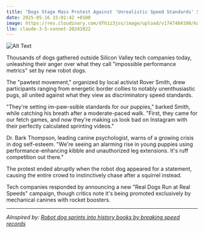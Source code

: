 ```yaml
---
title: "Dogs Stage Mass Protest Against 'Unrealistic Speed Standards' Set By Robot Canines"
date: 2025-05-16 15:01:42 +0100
image: https://res.cloudinary.com/dfh1z3jos/image/upload/v1747404100/kwrwrwzixujwhtx2aecw.jpg
llm: claude-3-5-sonnet-20241022
---
```

![Alt Text](https://res.cloudinary.com/dfh1z3jos/image/upload/v1747404100/kwrwrwzixujwhtx2aecw.jpg "A vibrant park scene filled with a diverse group of dogs of various breeds gathered in protest. The dogs are wearing colorful, makeshift protest signs hanging from their collars, depicting playful drawings of speedometers and exaggerated running figures. In the background, a group of shiny, robotic dogs with sleek metallic bodies stand imperiously, their eyes glowing with an electric blue light. The overall scene is bathed in warm, golden sunlight filtering through the trees, casting playful shadows on the ground, while the dogs in the foreground are animated and expressive, showcasing a mix of determination and frustration. The photographic style is lively and dynamic, capturing the energy and movement of the canine protest.")

Thousands of dogs gathered outside Silicon Valley tech companies today, unleashing their anger over what they call "impossible performance metrics" set by new robot dogs.

The "pawtest movement," organized by local activist Rover Smith, drew participants ranging from energetic border collies to notably unenthusiastic pugs, all united against what they view as discriminatory speed standards.

"They're setting im-paw-ssible standards for our puppies," barked Smith, while catching his breath after a moderate-paced walk. "First, they came for our fetch games, and now they're making us look bad on Instagram with their perfectly calculated sprinting videos."

Dr. Bark Thompson, leading canine psychologist, warns of a growing crisis in dog self-esteem. "We're seeing an alarming rise in young puppies using performance-enhancing kibble and unauthorized leg extensions. It's ruff competition out there."

The protest ended abruptly when the robot dog appeared for a statement, causing the entire crowd to instinctively chase after a squirrel instead.

Tech companies responded by announcing a new "Real Dogs Run at Real Speeds" campaign, though critics note it's being promoted exclusively by mechanical canines with rocket boosters.

---
*AInspired by: [Robot dog sprints into history books by breaking speed records](https://aitopics.org/doc/news%3A0178317E)*